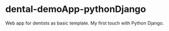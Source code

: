 # dental-demoApp-pythonDjango
Web app for dentists as basic template. My first touch with Python Django.

